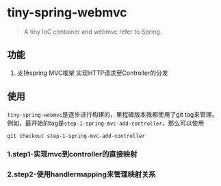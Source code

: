 tiny-spring-webmvc
=======

>A tiny IoC container and webmvc refer to Spring.

## 功能

1. 支持spring MVC框架 实现HTTP请求至Controller的分发

## 使用

`tiny-spring-webmvc`是逐步进行构建的，里程碑版本我都使用了git tag来管理。例如，最开始的tag是`step-1-spring-mvc-add-controller`，那么可以使用

	git checkout step-1-spring-mvc-add-controller

### 1.step1-实现mvc到controller的直接映射

### 2.step2-使用handlermapping来管理映射关系